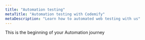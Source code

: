 ```yaml
---
title: "Automation testing"
metaTitle: "Automation testing with Codemify"
metaDescription: "Learn how to automated web testing with us"
---
```


This is the beginning of your Automation journey
<!-- 
```javascript
import React from 'react';
```

Supports multiple languages.

The following is a code block with diff. Lines with `+` highlighted in green shade indicating an addition. Lines with `-` highlighted in red shade indicating a deletion.

```javascript
- const data = ['1','2'];
+ const data = [1,2];
```

## Live Editing example

```javascript react-live=true
<button className={'btn btn-default'}>Change my text</button>
``` -->
